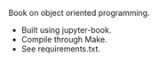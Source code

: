 Book on object oriented programming.

- Built using jupyter-book.
- Compile through Make.
- See requirements.txt.
